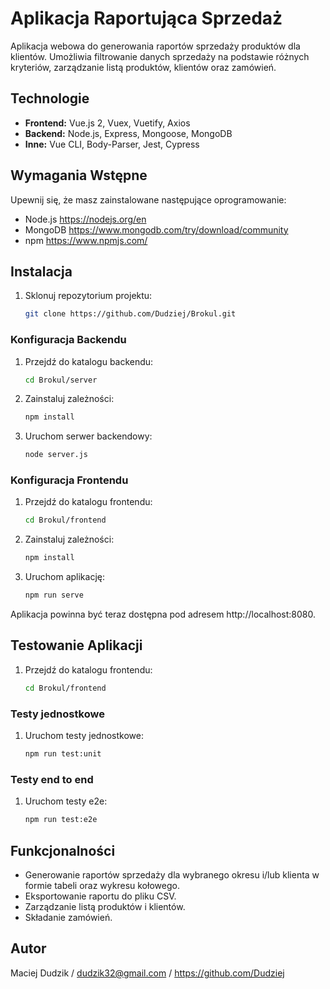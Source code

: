 # Aplikacja Raportująca Sprzedaż

Aplikacja webowa do generowania raportów sprzedaży produktów dla klientów. Umożliwia filtrowanie danych sprzedaży na podstawie różnych kryteriów, zarządzanie listą produktów, klientów oraz zamówień.

## Technologie

- **Frontend:** Vue.js 2, Vuex, Vuetify, Axios
- **Backend:** Node.js, Express, Mongoose, MongoDB
- **Inne:** Vue CLI, Body-Parser, Jest, Cypress

## Wymagania Wstępne

Upewnij się, że masz zainstalowane następujące oprogramowanie:

- Node.js https://nodejs.org/en
- MongoDB https://www.mongodb.com/try/download/community
- npm https://www.npmjs.com/

## Instalacja

1. Sklonuj repozytorium projektu:
   ```bash
   git clone https://github.com/Dudziej/Brokul.git

### Konfiguracja Backendu

1. Przejdź do katalogu backendu:
   ```bash
   cd Brokul/server

2. Zainstaluj zależności:
   ```bash
   npm install

3. Uruchom serwer backendowy:
   ```bash
   node server.js

### Konfiguracja Frontendu

1. Przejdź do katalogu frontendu:
   ```bash
   cd Brokul/frontend

2. Zainstaluj zależności:
   ```bash
   npm install

3. Uruchom aplikację:
   ```bash
   npm run serve

Aplikacja powinna być teraz dostępna pod adresem http://localhost:8080.

## Testowanie Aplikacji

1. Przejdź do katalogu frontendu:
   ```bash
   cd Brokul/frontend

### Testy jednostkowe

1. Uruchom testy jednostkowe:
   ```bash
   npm run test:unit

### Testy end to end

1. Uruchom testy e2e:
   ```bash
   npm run test:e2e

## Funkcjonalności

- Generowanie raportów sprzedaży dla wybranego okresu i/lub klienta w formie tabeli oraz wykresu kołowego.
- Eksportowanie raportu do pliku CSV.
- Zarządzanie listą produktów i klientów.
- Składanie zamówień.

## Autor

Maciej Dudzik / dudzik32@gmail.com / https://github.com/Dudziej
